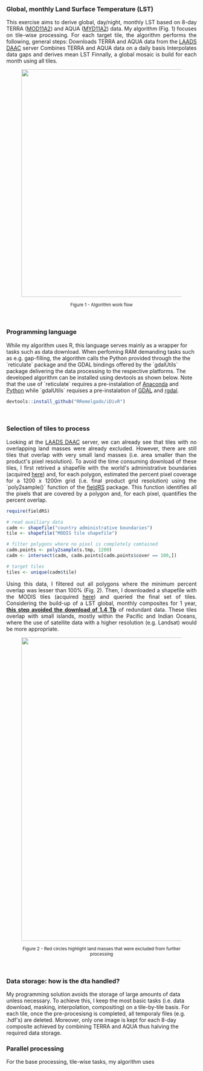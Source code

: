 ### Global, monthly Land Surface Temperature (LST)
<p align="justify">
This exercise aims to derive global, day/night, monthly LST based on 8-day TERRA (<a href="https://lpdaac.usgs.gov/dataset_discovery/modis/modis_products_table/mod11a2_v006">MOD11A2</a>) and AQUA (<a href="https://lpdaac.usgs.gov/dataset_discovery/modis/modis_products_table/myd11a2_v006">MYD11A2</a>) data. My algorithm (Fig. 1) focuses on tile-wise processing. For each target tile, the algorithm performs the following, general steps:
<item>Downloads TERRA and AQUA data from the <a href="https://ladsweb.modaps.eosdis.nasa.gov/">LAADS DAAC</a> server</item>
<item>Combines TERRA and AQUA data on a daily basis</item>
<item>Interpolates data gaps and derives mean LST</item>
Finnally, a global mosaic is build for each month using all tiles. 
</p>

<figure>
  <p align="center"><img src="https://github.com/RRemelgado/iDivR/blob/master/inst/extdata/diagram.jpg" width="600"></p>
  <p align="center"><small>Figure 1 - Algorithm work flow</small></p>
</figure>

</br>

### Programming language
<p aligh="justify">
While my algorithm uses R, this language serves mainly as a wrapper for tasks such as data download. When perfoming RAM demanding tasks such as e.g. gap-filling, the algorithm calls the Python provided through the the `reticulate` package and the GDAL bindings offered by the `gdalUtils` package delivering the data processing to the respective platforms. The developed algorithm can be installed using devtools as shown below. Note that the use of `reticulate` requires a pre-instalation of <a href="https://www.anaconda.com/">Anaconda</a> and <a href="https://www.python.org/">Python</a> while `gdalUtils` requises a pre-instalation of <a href="https://www.gdal.org/">GDAL</a> and <a href="https://cran.r-project.org/web/packages/rgdal/index.html">rgdal</a>.
</p>

```r
devtools::install_github("RRemelgado/iDivR")
```

</br>

### Selection of tiles to process
<p align="justify">
Looking at the <a href="https://ladsweb.modaps.eosdis.nasa.gov/">LAADS DAAC</a> server, we can already see that tiles with no overlapping land masses were already excluded. However, there are still tiles that overlap with very small land masses (i.e. area smaller than the product's pixel resolution). To avoid the time consuming download of these tiles, I first retrived a shapefile with the world's administrative boundaries (acquired <a href="https://biogeo.ucdavis.edu/data/gadm3.6/gadm36_shp.zip">here</a>) and, for each polygon, estimated the percent pixel coverage for a 1200 x 1200m grid (i.e. final product grid resolution) using the `poly2sample()` function of the <a href="">fieldRS</a> package. This function identifies all the pixels that are covered by a polygon and, for each pixel, quantifies the percent overlap. 
</p>


```r
require(fieldRS)

# read auxiliary data
cadm <- shapefile("country administrative boundaries")
tile <- shapefile("MODIS tile shapefile")

# filter polygons where no pixel is completely comtained
cadm.points <- poly2sample(s.tmp, 1200)
cadm <- intersect(cadm, cadm.points[cadm.points$cover == 100,])

# target tiles
tiles <- unique(cadm$tile)

```

<p align="justify">
Using this data, I filtered out all polygons where the minimum percent overlap was lesser than 100% (Fig. 2). Then, I downloaded a shapefile with the MODIS tiles (acquired <a href="http://book.ecosens.org/wp-content/uploads/2016/06/modis_grid.zip">here</a>) and queried the final set of tiles. Considering the build-up of a LST global, monthly composites for 1 year, <b><u>this step avoided the download of 1.4 Tb</u></b> of redundant data. These tiles overlap with small islands, mostly within the Pacific and Indian Oceans, where the use of satellite data with a higher resolution (e.g. Landsat) would be more appropriate.
</p>

<figure>
  <p align="center"><img src="https://github.com/RRemelgado/iDivR/blob/master/inst/extdata/admFilter.jpeg" width="800"></p>
  <p align="center"><small>Figure 2 - Red circles highlight land masses that were excluded from further processing</small></p>
</figure>

</br>

### Data storage: how is the dta handled?
</p align="align">
My programming solution avoids the storage of large amounts of data unless necessary. To achieve this, I keep the most basic tasks (i.e. data download, masking, interpolation, compositing) on a tile-by-tile basis. For each tile, once the pre-procesisng is completed, all temporaly files (e.g. .hdf's) are deleted. Moreover, only one image is kept for each 8-day composite achieved by combining TERRA and AQUA thus halving the required data storage.
</p

</br>

### Parallel processing
<p align="justify">
For the base processing, tile-wise tasks, my algorithm uses 
</p>